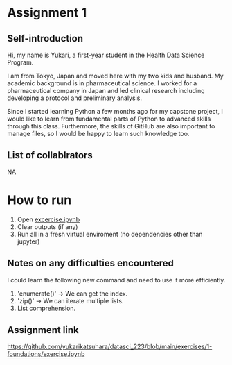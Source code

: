 # Assignment 1
## Self-introduction
Hi, my name is Yukari, a first-year student in the Health Data Science Program.

I am from Tokyo, Japan and moved here with my two kids and husband.
My academic background is in pharmaceutical science. I worked for a pharmaceutical company in Japan and led clinical research including developing a protocol and preliminary analysis.

Since I started learning Python a few months ago for my capstone project, I would like to learn from fundamental parts of Python to advanced skills through this class.
Furthermore, the skills of GitHub are also important to manage files, so I would be happy to learn such knowledge too. 

## List of collablrators
NA

# How to run
1. Open [excercise.ipynb](https://github.com/yukarikatsuhara/datasci_223/blob/main/exercises/1-foundations/exercise.ipynb)
2. Clear outputs (if any)
3. Run all in a fresh virtual enviroment (no dependencies other than jupyter)

## Notes on any difficulties encountered
I could learn the following new command and need to use it more efficiently.
1. 'enumerate()' -> We can get the index.
2. 'zip()' -> We can iterate multiple lists.
3. List comprehension.

## Assignment link
https://github.com/yukarikatsuhara/datasci_223/blob/main/exercises/1-foundations/exercise.ipynb
